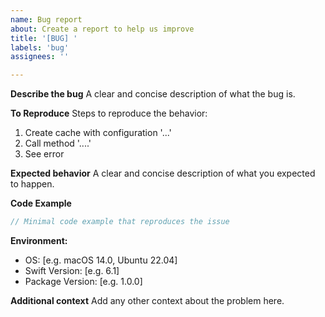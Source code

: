 ```yaml
---
name: Bug report
about: Create a report to help us improve
title: '[BUG] '
labels: 'bug'
assignees: ''

---
```


**Describe the bug**
A clear and concise description of what the bug is.

**To Reproduce**
Steps to reproduce the behavior:
1. Create cache with configuration '...'
2. Call method '....'
3. See error

**Expected behavior**
A clear and concise description of what you expected to happen.

**Code Example**
```swift
// Minimal code example that reproduces the issue
```

**Environment:**
 - OS: [e.g. macOS 14.0, Ubuntu 22.04]
 - Swift Version: [e.g. 6.1]
 - Package Version: [e.g. 1.0.0]

**Additional context**
Add any other context about the problem here.